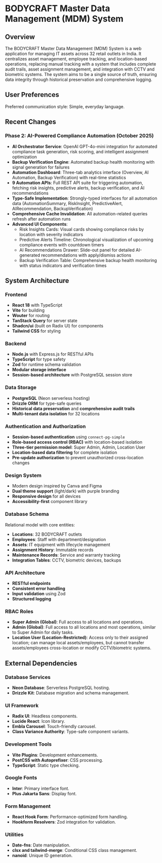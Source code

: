 # BODYCRAFT Master Data Management (MDM) System

## Overview

The BODYCRAFT Master Data Management (MDM) System is a web application for managing IT assets across 32 retail outlets in India. It centralizes asset management, employee tracking, and location-based operations, replacing manual tracking with a system that includes complete audit trails, asset assignment management, and integration with CCTV and biometric systems. The system aims to be a single source of truth, ensuring data integrity through historical preservation and comprehensive logging.

## User Preferences

Preferred communication style: Simple, everyday language.

## Recent Changes

### Phase 2: AI-Powered Compliance Automation (October 2025)
- **AI Orchestrator Service**: OpenAI GPT-4o-mini integration for automated compliance task generation, risk scoring, and intelligent assignment optimization
- **Backup Verification Engine**: Automated backup health monitoring with signal generation for failures
- **Automation Dashboard**: Three-tab analytics interface (Overview, AI Automation, Backup Verification) with real-time statistics
- **9 Automation APIs**: Full REST API suite for triggering automation, fetching risk insights, predictive alerts, backup verification, and AI recommendations
- **Type-Safe Implementation**: Strongly-typed interfaces for all automation data (AutomationSummary, RiskInsight, PredictiveAlert, AIRecommendation, BackupVerification)
- **Comprehensive Cache Invalidation**: All automation-related queries refresh after automation runs
- **Advanced UI Components**:
  - Risk Insights Cards: Visual cards showing compliance risks by location with severity indicators
  - Predictive Alerts Timeline: Chronological visualization of upcoming compliance events with countdown timers
  - AI Recommendations Drawer: Slide-out panel for detailed AI-generated recommendations with apply/dismiss actions
  - Backup Verification Table: Comprehensive backup health monitoring with status indicators and verification times

## System Architecture

### Frontend
- **React 18** with TypeScript
- **Vite** for building
- **Wouter** for routing
- **TanStack Query** for server state
- **Shadcn/ui** (built on Radix UI) for components
- **Tailwind CSS** for styling

### Backend
- **Node.js** with Express.js for RESTful APIs
- **TypeScript** for type safety
- **Zod** for runtime schema validation
- **Modular storage interface**
- **Session-based architecture** with PostgreSQL session store

### Data Storage
- **PostgreSQL** (Neon serverless hosting)
- **Drizzle ORM** for type-safe queries
- **Historical data preservation** and **comprehensive audit trails**
- **Multi-tenant data isolation** for 32 locations

### Authentication and Authorization
- **Session-based authentication** using `connect-pg-simple`
- **Role-based access control (RBAC)** with location-based isolation
- **Three-tier permission model**: Super Admin, Admin, Location User
- **Location-based data filtering** for complete isolation
- **Pre-update authorization** to prevent unauthorized cross-location changes

### Design System
- Modern design inspired by Canva and Figma
- **Dual theme support** (light/dark) with purple branding
- **Responsive design** for all devices
- **Accessibility-first** component library

### Database Schema
Relational model with core entities:
- **Locations**: 32 BODYCRAFT outlets
- **Employees**: Staff with department/designation
- **Assets**: IT equipment with lifecycle management
- **Assignment History**: Immutable records
- **Maintenance Records**: Service and warranty tracking
- **Integration Tables**: CCTV, biometric devices, backups

### API Architecture
- **RESTful endpoints**
- **Consistent error handling**
- **Input validation** using Zod
- **Structured logging**

### RBAC Roles
- **Super Admin (Global)**: Full access to all locations and operations.
- **Admin (Global)**: Full access to all locations and most operations, similar to Super Admin for daily tasks.
- **Location User (Location-Restricted)**: Access only to their assigned location; can manage local assets/employees, but cannot transfer assets/employees cross-location or modify CCTV/biometric systems.

## External Dependencies

### Database Services
- **Neon Database**: Serverless PostgreSQL hosting.
- **Drizzle Kit**: Database migration and schema management.

### UI Framework
- **Radix UI**: Headless components.
- **Lucide React**: Icon library.
- **Embla Carousel**: Touch-friendly carousel.
- **Class Variance Authority**: Type-safe component variants.

### Development Tools
- **Vite Plugins**: Development enhancements.
- **PostCSS with Autoprefixer**: CSS processing.
- **TypeScript**: Static type checking.

### Google Fonts
- **Inter**: Primary interface font.
- **Plus Jakarta Sans**: Display font.

### Form Management
- **React Hook Form**: Performance-optimized form handling.
- **Hookform Resolvers**: Zod integration for validation.

### Utilities
- **Date-fns**: Date manipulation.
- **clsx and tailwind-merge**: Conditional CSS class management.
- **nanoid**: Unique ID generation.